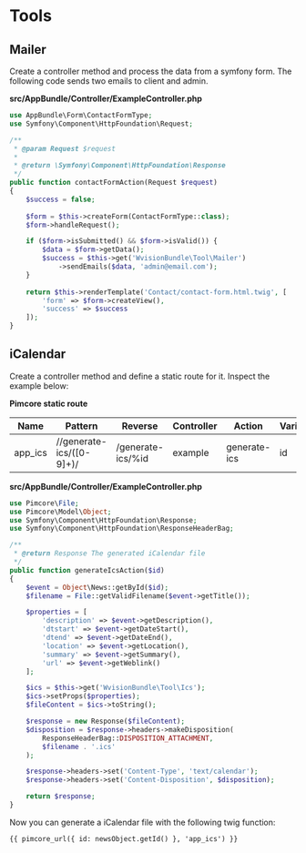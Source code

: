 # Tools

## Mailer
Create a controller method and process the data from a symfony form.
The following code sends two emails to client and admin.

**src/AppBundle/Controller/ExampleController.php**
```php
use AppBundle\Form\ContactFormType;
use Symfony\Component\HttpFoundation\Request;

/**
 * @param Request $request
 * 
 * @return \Symfony\Component\HttpFoundation\Response
 */
public function contactFormAction(Request $request)
{
    $success = false;
    
    $form = $this->createForm(ContactFormType::class);
    $form->handleRequest();

    if ($form->isSubmitted() && $form->isValid()) {
        $data = $form->getData();
        $success = $this->get('WvisionBundle\Tool\Mailer')
            ->sendEmails($data, 'admin@email.com');
    }
    
    return $this->renderTemplate('Contact/contact-form.html.twig', [
        'form' => $form->createView(),
        'success' => $success
    ]);
}
```

## iCalendar
Create a controller method and define a static route for it. Inspect the example below:

**Pimcore static route**

| Name    | Pattern                    | Reverse           | Controller | Action       | Variables | Priority |
|---------|----------------------------|-------------------|------------|--------------|-----------|----------|
| app_ics | /\/generate-ics\/([0-9]+)/ | /generate-ics/%id | example    | generate-ics | id        | 1        |

**src/AppBundle/Controller/ExampleController.php**
```php
use Pimcore\File;
use Pimcore\Model\Object;
use Symfony\Component\HttpFoundation\Response;
use Symfony\Component\HttpFoundation\ResponseHeaderBag;

/**
 * @return Response The generated iCalendar file
 */
public function generateIcsAction($id)
{
    $event = Object\News::getById($id);
    $filename = File::getValidFilename($event->getTitle());

    $properties = [
        'description' => $event->getDescription(),
        'dtstart' => $event->getDateStart(),
        'dtend' => $event->getDateEnd(),
        'location' => $event->getLocation(),
        'summary' => $event->getSummary(),
        'url' => $event->getWeblink()
    ];

    $ics = $this->get('WvisionBundle\Tool\Ics');
    $ics->setProps($properties);
    $fileContent = $ics->toString();

    $response = new Response($fileContent);
    $disposition = $response->headers->makeDisposition(
        ResponseHeaderBag::DISPOSITION_ATTACHMENT,
        $filename . '.ics'
    );

    $response->headers->set('Content-Type', 'text/calendar');
    $response->headers->set('Content-Disposition', $disposition);

    return $response;
}
```

Now you can generate a iCalendar file with the following twig function:
```twig
{{ pimcore_url({ id: newsObject.getId() }, 'app_ics') }}
```